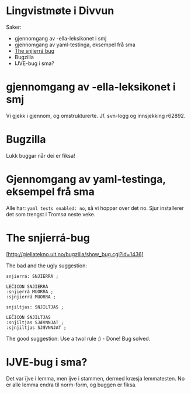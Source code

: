 # Lingvistmøte i Divvun

Saker:
* gjennomgang av -ella-leksikonet i smj
* gjennomgang av yaml-testinga, eksempel frå sma
* [The snjierrá bug](http://giellatekno.uit.no/bugzilla/show_bug.cgi?id=1436)
* Bugzilla
* IJVE-bug i sma?

# gjennomgang av -ella-leksikonet i smj

Vi gjekk i gjennom, og omstrukturerte. Jf. svn-logg og innsjekking r62892.

# Bugzilla

Lukk buggar når dei er fiksa!

# Gjennomgang av yaml-testinga, eksempel frå sma

Alle har: `yaml tests enabled: no`, så vi hoppar over det no. Sjur installerer det som trengst i Tromsø neste veke.

# The snjierrá-bug

[http://giellatekno.uit.no/bugzilla/show_bug.cgi?id=1436]

The bad and the ugly suggestion:

```
snjierrá: SNJIERRÁ ;

LEČICON SNJIERRÁ
:snjierrá MUORRA ;
:sjnjierrá MUORRA ;

snjiltjas: SNJILTJAS ;

LEČICON SNJILTJAS
:snjiltjas SJÆVNNJAT ;
:sjnjiltjas SJÆVNNJAT ;
```

The good suggestion:
Use a twol rule :) - Done! Bug solved.

# IJVE-bug i sma?

Det var ïjve i lemma, men ijve i stammen, dermed kræsja lemmatesten. No er alle lemma endra til norm-form, og buggen er fiksa.
